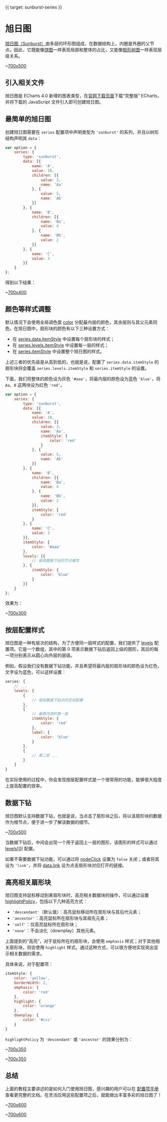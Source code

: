 {{ target: sunburst-series }}

# 旭日图

[旭日图（Sunburst）](https://en.wikipedia.org/wiki/Pie_chart#Ring_chart_/_Sunburst_chart_/_Multilevel_pie_chart)由多层的环形图组成，在数据结构上，内圈是外圈的父节点。因此，它既能像[饼图](option.html#series-pie)一样表现局部和整体的占比，又能像[矩形树图](option.html#series-treemap)一样表现层级关系。

~[700x500](${galleryViewPath}sunburst-monochrome&edit=1&reset=1)

## 引入相关文件

旭日图是 ECharts 4.0 新增的图表类型，在[官网下载页面](http://echarts.baidu.com/download.html)下载“完整版” ECharts，并将下载的 JavaScript 文件引入即可创建旭日图。

## 最简单的旭日图

创建旭日图需要在 `series` 配置项中声明类型为 `'sunburst'` 的系列，并且以树形结构声明其 `data`：

```js
var option = {
    series: {
        type: 'sunburst',
        data: [{
            name: 'A',
            value: 10,
            children: [{
                value: 3,
                name: 'Aa'
            }, {
                value: 5,
                name: 'Ab'
            }]
        }, {
            name: 'B',
            children: [{
                name: 'Ba',
                value: 4
            }, {
                name: 'Bb',
                value: 2
            }]
        }, {
            name: 'C',
            value: 3
        }]
    }
};
```

得到以下结果：

~[700x400](${galleryViewPath}doc-example/sunburst-simple&edit=1&reset=1)

## 颜色等样式调整

默认情况下会使用全局调色盘 [color](option.html#color) 分配最内层的颜色，其余层则与其父元素同色。在旭日图中，扇形块的颜色有以下三种设置方式：

+ 在 [series.data.itemStyle](option.html#series-sunburst.data.itemStyle) 中设置每个扇形块的样式；
+ 在 [series.levels.itemStyle](option.html#series-sunburst.levels.itemStyle) 中设置每一层的样式；
+ 在 [series.itemStyle](option.html#series-sunburst.itemStyle) 中设置整个旭日图的样式。

上述三者的优先级是从高到低的，也就是说，配置了 `series.data.itemStyle` 的扇形块将会覆盖 `series.levels.itemStyle` 和 `series.itemStyle` 的设置。

下面，我们将整体的颜色设为灰色 `'#aaa'`，将最内层的颜色设为蓝色 `'blue'`，将 `Aa`、`B` 这两块设为红色 `'red'`。

```js
var option = {
    series: {
        type: 'sunburst',
        data: [{
            name: 'A',
            value: 10,
            children: [{
                value: 3,
                name: 'Aa',
                itemStyle: {
                    color: 'red'
                }
            }, {
                value: 5,
                name: 'Ab'
            }]
        }, {
            name: 'B',
            children: [{
                name: 'Ba',
                value: 4
            }, {
                name: 'Bb',
                value: 2
            }],
            itemStyle: {
                color: 'red'
            }
        }, {
            name: 'C',
            value: 3
        }],
        itemStyle: {
            color: '#aaa'
        },
        levels: [{
            // 留给数据下钻的节点属性
        }, {
            itemStyle: {
                color: 'blue'
            }
        }]
    }
};
```

效果为：

~[700x300](${galleryViewPath}doc-example/sunburst-color&edit=1&reset=1)


## 按层配置样式

旭日图是一种有层次的结构，为了方便同一层样式的配置，我们提供了 [levels](option.html#series-sunburst.levels) 配置项。它是一个数组，其中的第 0 项表示数据下钻后返回上级的图形，其后的每一项分别表示从圆心向外层的层级。

例如，假设我们没有数据下钻功能，并且希望将最内层的扇形块的颜色设为红色，文字设为蓝色，可以这样设置：

```js
series: {
    // ...
    levels: [
        {
            // 留给数据下钻点的空白配置
        },
        {
            // 最靠内测的第一层
            itemStyle: {
                color: 'red'
            },
            label: {
                color: 'blue'
            }
        },
        {
            // 第二层 ...
        }
    ]
}
```

在实际使用的过程中，你会发现按层配置样式是一个很常用的功能，能够很大程度上提高配置的效率。


## 数据下钻

旭日图默认支持数据下钻，也就是说，当点击了扇形块之后，将以该扇形块的数据作为根节点，便于进一步了解该数据的细节。

~[700x500](${galleryViewPath}sunburst-simple&edit=1&reset=1)

当数据下钻后，中间会出现一个用于返回上一层的图形，该图形的样式可以通过 [levels[0]](option.html#series-sunburst.levels) 配置。

如果不需要数据下钻功能，可以通过将 [nodeClick](option.html#series-sunburst.nodeClick) 设置为 `false` 关闭；或者将其设为 `'link'`，并将 [data.link](option.html#series-sunburst.data.link) 设为点击扇形块对应打开的链接。


## 高亮相关扇形块

旭日图支持鼠标移动到某扇形块时，高亮相关数据块的操作，可以通过设置 [highlightPolicy](option.html#series-sunburst.highlightPolicy)，包括以下几种高亮方式：

+ `'descendant'`（默认值）：高亮鼠标移动所在扇形块与其后代元素；
+ `'ancestor'`：高亮鼠标所在扇形块与其祖先元素；
+ `'self'`：仅高亮鼠标所在扇形块；
+ `'none'`：不会淡化（downplay）其他元素。

上面提到的“高亮”，对于鼠标所在的扇形块，会使用 `emphasis` 样式；对于其他相关扇形块，则会使用 `highlight` 样式。通过这种方式，可以很方便地实现突出显示相关数据的需求。

具体来说，对于配置项：

```js
itemStyle: {
    color: 'yellow',
    borderWidth: 2,
    emphasis: {
        color: 'red'
    },
    highlight: {
        color: 'orange'
    },
    downplay: {
        color: '#ccc'
    }
}
```

`highlightPolicy` 为 `'descendant'` 或 `'ancestor'` 的效果分别为：

~[700x350](${galleryViewPath}doc-example/sunburst-highlight-descendant&edit=1&reset=1)

~[700x350](${galleryViewPath}doc-example/sunburst-highlight-ancestor&edit=1&reset=1)

## 总结

上面的教程主要讲述的是如何入门使用旭日图，感兴趣的用户可以在 [配置项手册](option.html#series-sunburst) 查看更完整的文档。在灵活应用这些配置项之后，就能做出丰富多彩的旭日图了！

~[700x600](${galleryViewPath}sunburst-book&edit=1&reset=1)

~[700x600](${galleryViewPath}sunburst-drink&edit=1&reset=1)




